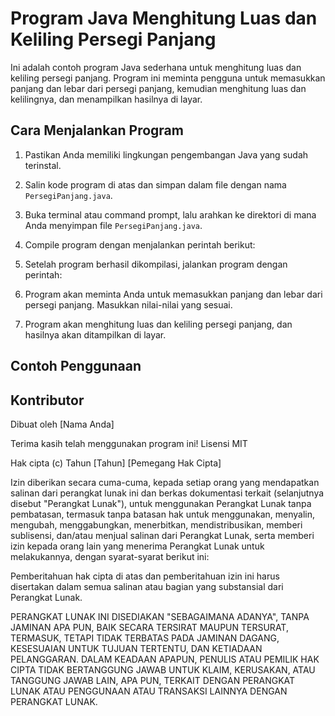 # Program Java Menghitung Luas dan Keliling Persegi Panjang

Ini adalah contoh program Java sederhana untuk menghitung luas dan keliling persegi panjang. Program ini meminta pengguna untuk memasukkan panjang dan lebar dari persegi panjang, kemudian menghitung luas dan kelilingnya, dan menampilkan hasilnya di layar.

## Cara Menjalankan Program

1. Pastikan Anda memiliki lingkungan pengembangan Java yang sudah terinstal.

2. Salin kode program di atas dan simpan dalam file dengan nama `PersegiPanjang.java`.

3. Buka terminal atau command prompt, lalu arahkan ke direktori di mana Anda menyimpan file `PersegiPanjang.java`.

4. Compile program dengan menjalankan perintah berikut:


5. Setelah program berhasil dikompilasi, jalankan program dengan perintah:


6. Program akan meminta Anda untuk memasukkan panjang dan lebar dari persegi panjang. Masukkan nilai-nilai yang sesuai.

7. Program akan menghitung luas dan keliling persegi panjang, dan hasilnya akan ditampilkan di layar.

## Contoh Penggunaan


## Kontributor

Dibuat oleh [Nama Anda]

Terima kasih telah menggunakan program ini!
Lisensi MIT

Hak cipta (c) Tahun [Tahun] [Pemegang Hak Cipta]

Izin diberikan secara cuma-cuma, kepada setiap orang yang mendapatkan salinan dari perangkat lunak ini dan berkas dokumentasi terkait (selanjutnya disebut "Perangkat Lunak"), untuk menggunakan Perangkat Lunak tanpa pembatasan, termasuk tanpa batasan hak untuk menggunakan, menyalin, mengubah, menggabungkan, menerbitkan, mendistribusikan, memberi sublisensi, dan/atau menjual salinan dari Perangkat Lunak, serta memberi izin kepada orang lain yang menerima Perangkat Lunak untuk melakukannya, dengan syarat-syarat berikut ini:

Pemberitahuan hak cipta di atas dan pemberitahuan izin ini harus disertakan dalam semua salinan atau bagian yang substansial dari Perangkat Lunak.

PERANGKAT LUNAK INI DISEDIAKAN "SEBAGAIMANA ADANYA", TANPA JAMINAN APA PUN, BAIK SECARA TERSIRAT MAUPUN TERSURAT, TERMASUK, TETAPI TIDAK TERBATAS PADA JAMINAN DAGANG, KESESUAIAN UNTUK TUJUAN TERTENTU, DAN KETIADAAN PELANGGARAN. DALAM KEADAAN APAPUN, PENULIS ATAU PEMILIK HAK CIPTA TIDAK BERTANGGUNG JAWAB UNTUK KLAIM, KERUSAKAN, ATAU TANGGUNG JAWAB LAIN, APA PUN, TERKAIT DENGAN PERANGKAT LUNAK ATAU PENGGUNAAN ATAU TRANSAKSI LAINNYA DENGAN PERANGKAT LUNAK.

